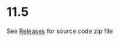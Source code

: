 # 11.5
See <a href="https://github.com/OpenSourcePFCLibraries/11.5/releases">Releases</a> for source code zip file
